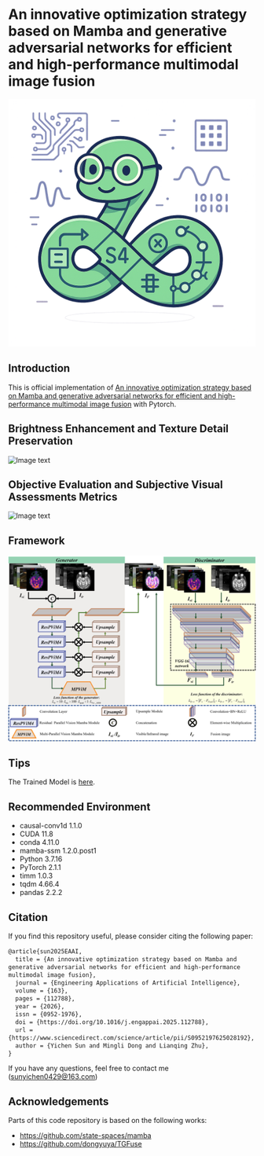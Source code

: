 # An innovative optimization strategy based on Mamba and generative adversarial networks for efficient and high-performance multimodal image fusion

![Image text](https://github.com/sunyichen1994/MMGFuse/blob/main/Figure/Mamba.png)

## Introduction

This is official implementation of [An innovative optimization strategy based on Mamba and generative adversarial networks for efficient and high-performance multimodal image fusion](https://www.sciencedirect.com/science/article/pii/S0952197625028192?dgcid=coauthor) with Pytorch.

## Brightness Enhancement and Texture Detail Preservation
![Image text](https://github.com/sunyichen1994/MMGFuse/blob/main/Figure/F1.png)

## Objective Evaluation and Subjective Visual Assessments Metrics
![Image text](https://github.com/sunyichen1994/MMGFuse/blob/main/Figure/F2.png)

## Framework
![Image text](http://github.com/sunyichen1994/MMGFuse/blob/main/Figure/F3.png)

## Tips

The Trained Model is [here](https://pan.baidu.com/s/1bDBCxQk2E2J2LcfrrGrMyQ?pwd=MMGF).

## Recommended Environment
 * causal-conv1d 1.1.0
 * CUDA 11.8
 * conda 4.11.0
 * mamba-ssm 1.2.0.post1
 * Python 3.7.16
 * PyTorch 2.1.1
 * timm 1.0.3
 * tqdm 4.66.4
 * pandas 2.2.2

## Citation

If you find this repository useful, please consider citing the following paper:

```
@article{sun2025EAAI,
  title = {An innovative optimization strategy based on Mamba and generative adversarial networks for efficient and high-performance multimodal image fusion},
  journal = {Engineering Applications of Artificial Intelligence},
  volume = {163},
  pages = {112788},
  year = {2026},
  issn = {0952-1976},
  doi = {https://doi.org/10.1016/j.engappai.2025.112788},
  url = {https://www.sciencedirect.com/science/article/pii/S0952197625028192},
  author = {Yichen Sun and Mingli Dong and Lianqing Zhu},
}
```

If you have any questions, feel free to contact me (sunyichen0429@163.com)

## Acknowledgements

Parts of this code repository is based on the following works:

 * https://github.com/state-spaces/mamba
 * https://github.com/dongyuya/TGFuse
